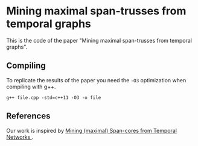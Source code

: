 # Mining maximal span-trusses from temporal graphs

This is the code of the paper "Mining maximal span-trusses from temporal graphs".

## Compiling
To replicate the results of the paper you need the `-O3` optimization when compiling with g++.

`g++ file.cpp -std=c++11 -O3 -o file`

## References
Our work is inspired by [Mining (maximal) Span-cores from Temporal Networks ](https://github.com/egalimberti/span_cores).